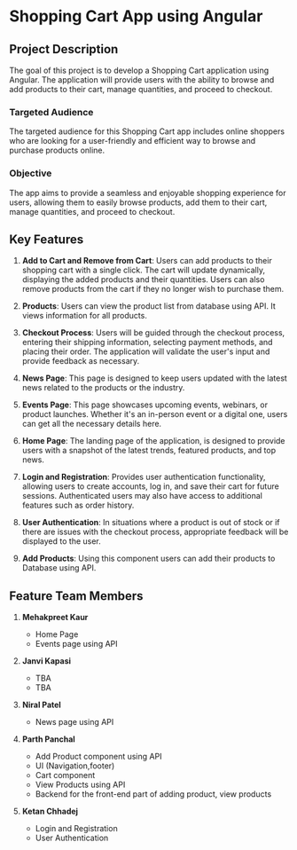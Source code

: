 # Shopping Cart App using Angular

## Project Description

The goal of this project is to develop a Shopping Cart application using Angular. The application will provide users with the ability to browse and add products to their cart, manage quantities, and proceed to checkout.

### Targeted Audience

The targeted audience for this Shopping Cart app includes online shoppers who are looking for a user-friendly and efficient way to browse and purchase products online.

### Objective

The app aims to provide a seamless and enjoyable shopping experience for users, allowing them to easily browse products, add them to their cart, manage quantities, and proceed to checkout.

## Key Features

1. **Add to Cart and Remove from Cart**: Users can add products to their shopping cart with a single click. The cart will update dynamically, displaying the added products and their quantities. Users can also remove products from the cart if they no longer wish to purchase them.

2. **Products**: Users can view the product list from database using API. It views information for all products.

3. **Checkout Process**: Users will be guided through the checkout process, entering their shipping information, selecting payment methods, and placing their order. The application will validate the user's input and provide feedback as necessary.

4. **News Page**: This page is designed to keep users updated with the latest news related to the products or the industry.
     
5. **Events Page**: This page showcases upcoming events, webinars, or product launches. Whether it's an in-person event or a digital one, users can get all the necessary details here.
     
6. **Home Page**: The landing page of the application, is designed to provide users with a snapshot of the latest trends, featured products, and top news.

7. **Login and Registration**: Provides user authentication functionality, allowing users to create accounts, log in, and save their cart for future sessions. Authenticated users may also have access to additional features such as order history.

8. **User Authentication**: In situations where a product is out of stock or if there are issues with the checkout process, appropriate feedback will be displayed to the user.

9. **Add Products**: Using this component users can add their products to Database using API.


## Feature Team Members

1. **Mehakpreet Kaur**
   - Home Page
   - Events page using API

2. **Janvi Kapasi**
   - TBA
   - TBA

3. **Niral Patel**
   - News page using API

4. **Parth Panchal**
   - Add Product component using API
   - UI (Navigation,footer)
   - Cart component
   - View Products using API
   - Backend for the front-end part of adding product, view products

5. **Ketan Chhadej**
   - Login and Registration
   - User Authentication
